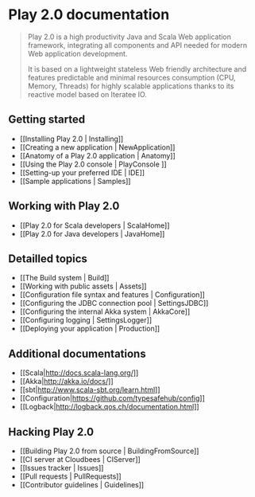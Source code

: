# Play 2.0 documentation

> Play 2.0 is a high productivity Java and Scala Web application framework, integrating all components and API needed for modern Web application development. 
>
> It is based on a lightweight stateless Web friendly architecture and features predictable and minimal resources consumption (CPU, Memory, Threads) for highly scalable applications thanks to its reactive model based on Iteratee IO.

## Getting started

- [[Installing Play 2.0 | Installing]]
- [[Creating a new application | NewApplication]]
- [[Anatomy of a Play 2.0 application | Anatomy]]
- [[Using the Play 2.0 console | PlayConsole ]]
- [[Setting-up your preferred IDE | IDE]]
- [[Sample applications | Samples]]

## Working with Play 2.0

- [[Play 2.0 for Scala developers | ScalaHome]]
- [[Play 2.0 for Java developers | JavaHome]]

## Detailled topics

- [[The Build system | Build]]
- [[Working with public assets | Assets]]
- [[Configuration file syntax and features | Configuration]]
- [[Configuring the JDBC connection pool | SettingsJDBC]]
- [[Configuring the internal Akka system | AkkaCore]]
- [[Configuring logging | SettingsLogger]]
- [[Deploying your application | Production]]

## Additional documentations

- [[Scala|http://docs.scala-lang.org/]]
- [[Akka|http://akka.io/docs/]]
- [[sbt|http://www.scala-sbt.org/learn.html]]
- [[Configuration|https://github.com/typesafehub/config]]
- [[Logback|http://logback.qos.ch/documentation.html]]

## Hacking Play 2.0

- [[Building Play 2.0 from source | BuildingFromSource]]
- [[CI server at Cloudbees | CIServer]]
- [[Issues tracker | Issues]]
- [[Pull requests | PullRequests]]
- [[Contributor guidelines | Guidelines]]




